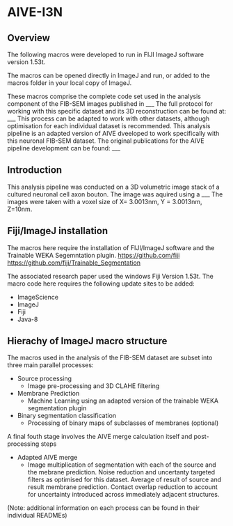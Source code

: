 # AIVE-I3N
## Overview
The following macros were developed to run in FIJI ImageJ software version 1.53t. 

The macros can be opened directly in ImageJ and run, or added to the macros folder in your local copy of ImageJ.

These macros comprise the complete code set used in the analysis component of the FIB-SEM images published in ___
The full protocol for working with this specific dataset and its 3D reconstruction can be found at: ___
This process can be adapted to work with other datasets, although optimisation for each individual dataset is recommended.
This analysis pipeline is an adapted version of AIVE dveeloped to work specifically with this neuronal FIB-SEM dataset.
The original publications for the AIVE pipeline development can be found: ___

## Introduction
This analysis pipeline was conducted on a 3D volumetric image stack of a cultured neuronal cell axon bouton. The image was aquired using a ___ 
The images were taken with a voxel size of X= 3.0013nm, Y = 3.0013nm, Z=10nm.

## Fiji/ImageJ installation
The macros here require the installation of FIJI/ImageJ software and the Trainable WEKA Segemntation plugin.
https://github.com/fiji
https://github.com/fiji/Trainable_Segmentation

The associated research paper used the windows Fiji Version 1.53t.
The macro code here requires the following update sites to be added:
- ImageScience
- ImageJ
- Fiji
- Java-8

## Hierachy of ImageJ macro structure

The macros used in the analysis of the FIB-SEM dataset are subset into three main parallel processes:
- Source processing
  - Image pre-processing and 3D CLAHE filtering
- Membrane Prediction
  - Machine Learning using an adapted version of the trainable WEKA segmentation plugin
- Binary segmentation classification
  - Processing of binary maps of subclasses of membranes (optional)

A final fouth stage involves the AIVE merge calculation itself and post-processing steps
- Adapted AIVE merge
  - Image multiplication of segmentation with each of the source and the mebrane prediction. Noise reduction and uncertanty targeted filters as optimised for this dataset.
  Average of result of source and result membrane prediction. Contact overlap reduction to account for uncertainty introduced across immediately adjacent structures.

(Note: additional information on each process can be found in their individual READMEs)
